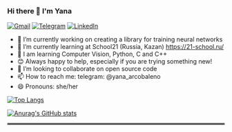### Hi there 👋 I'm Yana
[![Gmail](https://img.shields.io/badge/Gmail-D14836?style=for-the-badge&logo=gmail&logoColor=white)](https://github.com/venera111#:~:text=Kazan%2C%20Russia-,lysovayana%40mail.ru,-venera111)
[![Telegram](https://img.shields.io/badge/Telegram-2CA5E0?style=for-the-badge&logo=telegram&logoColor=white)](https://t.me/yana_arcobaleno)
[![LinkedIn](https://img.shields.io/badge/linkedin-%230077B5.svg?style=for-the-badge&logo=linkedin&logoColor=white)](https://www.linkedin.com/in/yana-lysova)
- 🔭 I’m currently working on creating a library for training neural networks
- 🌱 I’m currently learning at School21 (Russia, Kazan) https://21-school.ru/
- 🐍 I am learning Computer Vision, Python, C and C++
- 😊 Always happy to help, especially if you are trying something new!
- 💞️ I’m looking to collaborate on open source code
- 📫 How to reach me: telegram: @yana_arcobaleno
- 😄 Pronouns: she/her


[![Top Langs](https://github-readme-stats.vercel.app/api/top-langs/?username=venera111)](https://github.com/venera111/github-readme-stats)


[![Anurag's GitHub stats](https://github-readme-stats.vercel.app/api?username=venera111&theme=material-palenight&show_icons=true)](https://github.com/anuraghazra/github-readme-stats)  
<hr style="border:2px solid gray"> </hr>
